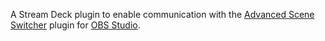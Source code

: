 A Stream Deck plugin to enable communication with the [Advanced Scene Switcher](https://github.com/WarmUpTill/SceneSwitcher) plugin for [OBS Studio](https://github.com/obsproject/obs-studio).
 